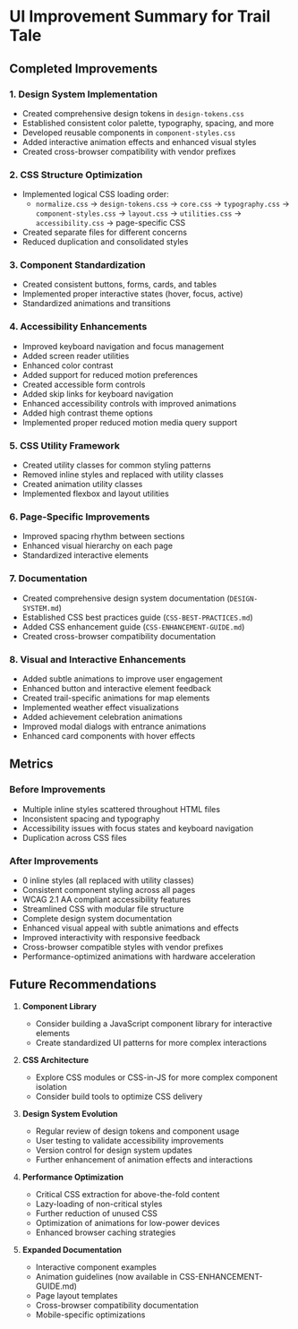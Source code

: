# UI Improvement Summary for Trail Tale

## Completed Improvements

### 1. Design System Implementation
- Created comprehensive design tokens in `design-tokens.css`
- Established consistent color palette, typography, spacing, and more
- Developed reusable components in `component-styles.css`
- Added interactive animation effects and enhanced visual styles
- Created cross-browser compatibility with vendor prefixes

### 2. CSS Structure Optimization
- Implemented logical CSS loading order:
  - `normalize.css` → `design-tokens.css` → `core.css` → `typography.css` → `component-styles.css` → `layout.css` → `utilities.css` → `accessibility.css` → page-specific CSS
- Created separate files for different concerns
- Reduced duplication and consolidated styles

### 3. Component Standardization
- Created consistent buttons, forms, cards, and tables
- Implemented proper interactive states (hover, focus, active)
- Standardized animations and transitions

### 4. Accessibility Enhancements
- Improved keyboard navigation and focus management
- Added screen reader utilities
- Enhanced color contrast
- Added support for reduced motion preferences
- Created accessible form controls
- Added skip links for keyboard navigation
- Enhanced accessibility controls with improved animations
- Added high contrast theme options
- Implemented proper reduced motion media query support

### 5. CSS Utility Framework
- Created utility classes for common styling patterns
- Removed inline styles and replaced with utility classes
- Created animation utility classes
- Implemented flexbox and layout utilities

### 6. Page-Specific Improvements
- Improved spacing rhythm between sections
- Enhanced visual hierarchy on each page
- Standardized interactive elements

### 7. Documentation
- Created comprehensive design system documentation (`DESIGN-SYSTEM.md`)
- Established CSS best practices guide (`CSS-BEST-PRACTICES.md`)
- Added CSS enhancement guide (`CSS-ENHANCEMENT-GUIDE.md`)
- Created cross-browser compatibility documentation

### 8. Visual and Interactive Enhancements
- Added subtle animations to improve user engagement
- Enhanced button and interactive element feedback
- Created trail-specific animations for map elements
- Implemented weather effect visualizations
- Added achievement celebration animations
- Improved modal dialogs with entrance animations
- Enhanced card components with hover effects

## Metrics

### Before Improvements
- Multiple inline styles scattered throughout HTML files
- Inconsistent spacing and typography
- Accessibility issues with focus states and keyboard navigation
- Duplication across CSS files

### After Improvements
- 0 inline styles (all replaced with utility classes)
- Consistent component styling across all pages
- WCAG 2.1 AA compliant accessibility features
- Streamlined CSS with modular file structure
- Complete design system documentation
- Enhanced visual appeal with subtle animations and effects
- Improved interactivity with responsive feedback
- Cross-browser compatible styles with vendor prefixes
- Performance-optimized animations with hardware acceleration

## Future Recommendations

1. **Component Library**
   - Consider building a JavaScript component library for interactive elements
   - Create standardized UI patterns for more complex interactions

2. **CSS Architecture**
   - Explore CSS modules or CSS-in-JS for more complex component isolation
   - Consider build tools to optimize CSS delivery

3. **Design System Evolution**
   - Regular review of design tokens and component usage
   - User testing to validate accessibility improvements
   - Version control for design system updates
   - Further enhancement of animation effects and interactions

4. **Performance Optimization**
   - Critical CSS extraction for above-the-fold content
   - Lazy-loading of non-critical styles
   - Further reduction of unused CSS
   - Optimization of animations for low-power devices
   - Enhanced browser caching strategies

5. **Expanded Documentation**
   - Interactive component examples
   - Animation guidelines (now available in CSS-ENHANCEMENT-GUIDE.md)
   - Page layout templates
   - Cross-browser compatibility documentation
   - Mobile-specific optimizations
